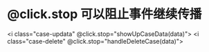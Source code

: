 # @click.stop 可以阻止事件继续传播

<i class="case-updata" @click.stop="showUpCaseData(data)"></i>
<i class="case-delete" @click.stop="handleDeleteCase(data)"></i>